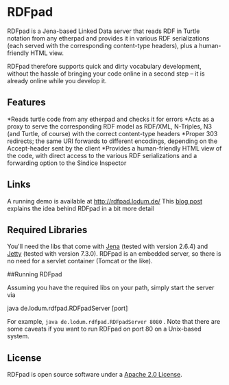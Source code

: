 RDFpad
======

RDFpad is a Jena-based Linked Data server that reads RDF in Turtle notation from any etherpad and provides it in various RDF serializations (each served with the corresponding content-type headers), plus a human-friendly HTML view.

RDFpad therefore supports quick and dirty vocabulary development, without the hassle of bringing your code online in a second step – it is already online while you develop it.

## Features

*Reads turtle code from any etherpad and checks it for errors
*Acts as a proxy to serve the corresponding RDF model as RDF/XML, N-Triples, N3 (and Turtle, of course) with the correct content-type headers
*Proper 303 redirects; the same URI forwards to different encodings, depending on the Accept-header sent by the client
*Provides a human-friendly HTML view of the code, with direct access to the various RDF serializations and a forwarding option to the Sindice Inspector

## Links

A running demo is available at http://rdfpad.lodum.de/
This [blog post](http://lodum.de/rdfpad/) explains the idea behind RDFpad in a bit more detail

## Required Libraries
You'll need the libs that come with [Jena](http://jena.sourceforge.net/) (tested with version 2.6.4) and [Jetty](http://jetty.codehaus.org/jetty/) (tested with version 7.3.0). RDFpad is an embedded server, so there is no need for a servlet container (Tomcat or the like).

##Running RDFpad

Assuming you have the required libs on your path, simply start the server via

java de.lodum.rdfpad.RDFpadServer [port]

For example, `java de.lodum.rdfpad.RDFpadServer 8080` . Note that there are some caveats if you want to run RDFpad on port 80 on a Unix-based system.

## License

RDFpad is open source software under a [Apache 2.0 License](http://www.apache.org/licenses/LICENSE-2.0).

